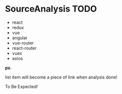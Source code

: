 # SourceAnalysis TODO

* react
* redux
* vue
* angular
* vue-router
* react-router
* vuex
* axios

**ps**:

list item will become a piece of link when analysis done! 

To Be Expected!
